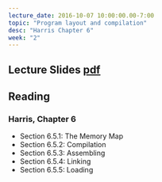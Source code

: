 ```yaml
---
lecture_date: 2016-10-07 10:00:00.00-7:00
topic: "Program layout and compilation"
desc: "Harris Chapter 6"
week: "2"
---
```


## Lecture Slides [pdf](https://drive.google.com/file/d/0B__7284Jee0famp3SFh2dXh0Zms/view?usp=sharing)

## Reading

### Harris, Chapter 6

* Section 6.5.1: The Memory Map
* Section 6.5.2: Compilation
* Section 6.5.3: Assembling
* Section 6.5.4: Linking
* Section 6.5.5: Loading

